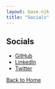 ```yaml
---
layout: base.njk
title: "Socials"
---
```


<h2>Socials</h2>
<ul>
  <li><a href="https://github.com/yourname">GitHub</a></li>
  <li><a href="https://linkedin.com/in/yourname">LinkedIn</a></li>
  <li><a href="https://twitter.com/yourhandle">Twitter</a></li>
</ul>
<a href="/">Back to Home</a>
